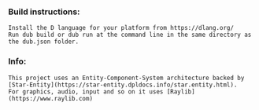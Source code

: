 ### Build instructions:
	Install the D language for your platform from https://dlang.org/
	Run dub build or dub run at the command line in the same directory as the dub.json folder.

### Info:
    This project uses an Entity-Component-System architecture backed by [Star-Entity](https://star-entity.dpldocs.info/star.entity.html).
    For graphics, audio, input and so on it uses [Raylib](https://www.raylib.com)